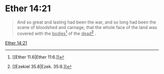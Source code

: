 # Ether 14:21

> And so great and lasting had been the war, and so long had been the scene of bloodshed and carnage, that the whole face of the land was covered with the <u>bodies</u>[^a] of the <u>dead</u>[^b] .

[Ether 14:21](https://www.churchofjesuschrist.org/study/scriptures/bofm/ether/14?lang=eng&id=p21#p21)


[^a]: [[Ether 11.6|Ether 11:6.]]
[^b]: [[Ezekiel 35.8|Ezek. 35:8.]]
